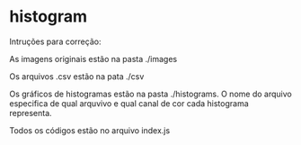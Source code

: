 # histogram

Intruções para correção: 

As imagens originais estão na pasta ./images

Os arquivos .csv estão na pata ./csv

Os gráficos de histogramas estão na pasta ./histograms. O nome do arquivo especifica de qual arquvivo e qual canal de cor cada histograma representa.

Todos os códigos estão no arquivo index.js
